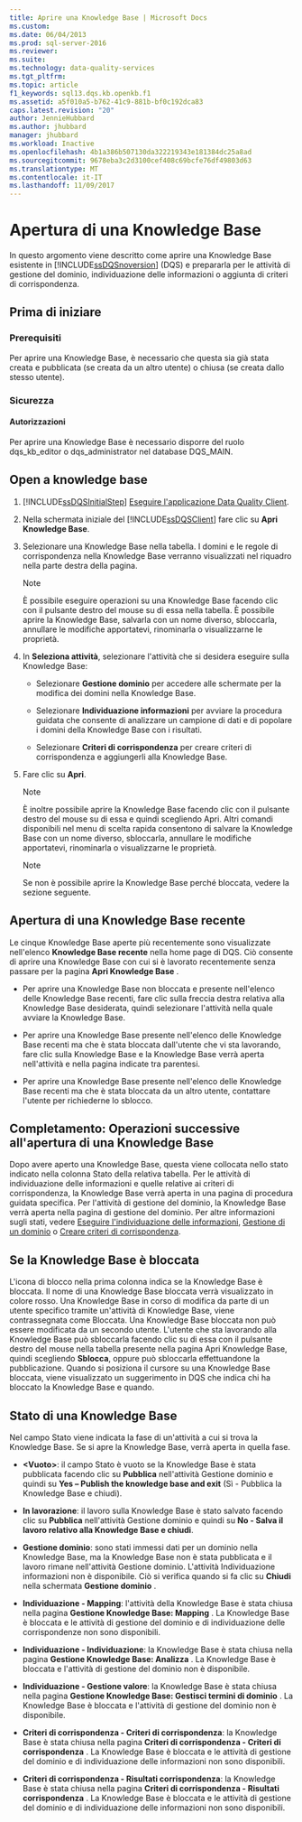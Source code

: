 ```yaml
---
title: Aprire una Knowledge Base | Microsoft Docs
ms.custom: 
ms.date: 06/04/2013
ms.prod: sql-server-2016
ms.reviewer: 
ms.suite: 
ms.technology: data-quality-services
ms.tgt_pltfrm: 
ms.topic: article
f1_keywords: sql13.dqs.kb.openkb.f1
ms.assetid: a5f010a5-b762-41c9-881b-bf0c192dca83
caps.latest.revision: "20"
author: JennieHubbard
ms.author: jhubbard
manager: jhubbard
ms.workload: Inactive
ms.openlocfilehash: 4b1a386b507130da322219343e181384dc25a8ad
ms.sourcegitcommit: 9678eba3c2d3100cef408c69bcfe76df49803d63
ms.translationtype: MT
ms.contentlocale: it-IT
ms.lasthandoff: 11/09/2017
---
```

# <a name="open-a-knowledge-base"></a>Apertura di una Knowledge Base
  In questo argomento viene descritto come aprire una Knowledge Base esistente in [!INCLUDE[ssDQSnoversion](../includes/ssdqsnoversion-md.md)] (DQS) e prepararla per le attività di gestione del dominio, individuazione delle informazioni o aggiunta di criteri di corrispondenza.  
  
##  <a name="BeforeYouBegin"></a> Prima di iniziare  
  
###  <a name="Prerequisites"></a> Prerequisiti  
 Per aprire una Knowledge Base, è necessario che questa sia già stata creata e pubblicata (se creata da un altro utente) o chiusa (se creata dallo stesso utente).  
  
###  <a name="Security"></a> Sicurezza  
  
####  <a name="Permissions"></a> Autorizzazioni  
 Per aprire una Knowledge Base è necessario disporre del ruolo dqs_kb_editor o dqs_administrator nel database DQS_MAIN.  
  
##  <a name="Open"></a> Open a knowledge base  
  
1.  [!INCLUDE[ssDQSInitialStep](../includes/ssdqsinitialstep-md.md)] [Eseguire l'applicazione Data Quality Client](../data-quality-services/run-the-data-quality-client-application.md).  
  
2.  Nella schermata iniziale del [!INCLUDE[ssDQSClient](../includes/ssdqsclient-md.md)] fare clic su **Apri Knowledge Base**.  
  
3.  Selezionare una Knowledge Base nella tabella. I domini e le regole di corrispondenza nella Knowledge Base verranno visualizzati nel riquadro nella parte destra della pagina.  
  
    > [!NOTE]  
    >  È possibile eseguire operazioni su una Knowledge Base facendo clic con il pulsante destro del mouse su di essa nella tabella. È possibile aprire la Knowledge Base, salvarla con un nome diverso, sbloccarla, annullare le modifiche apportatevi, rinominarla o visualizzarne le proprietà.  
  
4.  In **Seleziona attività**, selezionare l'attività che si desidera eseguire sulla Knowledge Base:  
  
    -   Selezionare **Gestione dominio** per accedere alle schermate per la modifica dei domini nella Knowledge Base.  
  
    -   Selezionare **Individuazione informazioni** per avviare la procedura guidata che consente di analizzare un campione di dati e di popolare i domini della Knowledge Base con i risultati.  
  
    -   Selezionare **Criteri di corrispondenza** per creare criteri di corrispondenza e aggiungerli alla Knowledge Base.  
  
5.  Fare clic su **Apri**.  
  
    > [!NOTE]  
    >  È inoltre possibile aprire la Knowledge Base facendo clic con il pulsante destro del mouse su di essa e quindi scegliendo Apri. Altri comandi disponibili nel menu di scelta rapida consentono di salvare la Knowledge Base con un nome diverso, sbloccarla, annullare le modifiche apportatevi, rinominarla o visualizzarne le proprietà.  
  
    > [!NOTE]  
    >  Se non è possibile aprire la Knowledge Base perché bloccata, vedere la sezione seguente.  
  
## <a name="open-a-recent-knowledge-base"></a>Apertura di una Knowledge Base recente  
 Le cinque Knowledge Base aperte più recentemente sono visualizzate nell'elenco **Knowledge Base recente** nella home page di DQS. Ciò consente di aprire una Knowledge Base con cui si è lavorato recentemente senza passare per la pagina **Apri Knowledge Base** .  
  
-   Per aprire una Knowledge Base non bloccata e presente nell'elenco delle Knowledge Base recenti, fare clic sulla freccia destra relativa alla Knowledge Base desiderata, quindi selezionare l'attività nella quale avviare la Knowledge Base.  
  
-   Per aprire una Knowledge Base presente nell'elenco delle Knowledge Base recenti ma che è stata bloccata dall'utente che vi sta lavorando, fare clic sulla Knowledge Base e la Knowledge Base verrà aperta nell'attività e nella pagina indicate tra parentesi.  
  
-   Per aprire una Knowledge Base presente nell'elenco delle Knowledge Base recenti ma che è stata bloccata da un altro utente, contattare l'utente per richiederne lo sblocco.  
  
##  <a name="FollowUp"></a> Completamento: Operazioni successive all'apertura di una Knowledge Base  
 Dopo avere aperto una Knowledge Base, questa viene collocata nello stato indicato nella colonna Stato della relativa tabella. Per le attività di individuazione delle informazioni e quelle relative ai criteri di corrispondenza, la Knowledge Base verrà aperta in una pagina di procedura guidata specifica. Per l'attività di gestione del dominio, la Knowledge Base verrà aperta nella pagina di gestione del dominio. Per altre informazioni sugli stati, vedere [Eseguire l'individuazione delle informazioni](../data-quality-services/perform-knowledge-discovery.md), [Gestione di un dominio](../data-quality-services/managing-a-domain.md) o [Creare criteri di corrispondenza](../data-quality-services/create-a-matching-policy.md).  
  
##  <a name="Locked"></a> Se la Knowledge Base è bloccata  
 L'icona di blocco nella prima colonna indica se la Knowledge Base è bloccata. Il nome di una Knowledge Base bloccata verrà visualizzato in colore rosso. Una Knowledge Base in corso di modifica da parte di un utente specifico tramite un'attività di Knowledge Base, viene contrassegnata come Bloccata. Una Knowledge Base bloccata non può essere modificata da un secondo utente. L'utente che sta lavorando alla Knowledge Base può sbloccarla facendo clic su di essa con il pulsante destro del mouse nella tabella presente nella pagina Apri Knowledge Base, quindi scegliendo **Sblocca**, oppure può sbloccarla effettuandone la pubblicazione. Quando si posiziona il cursore su una Knowledge Base bloccata, viene visualizzato un suggerimento in DQS che indica chi ha bloccato la Knowledge Base e quando.  
  
##  <a name="State"></a> Stato di una Knowledge Base  
 Nel campo Stato viene indicata la fase di un'attività a cui si trova la Knowledge Base. Se si apre la Knowledge Base, verrà aperta in quella fase.  
  
-   **\<Vuoto>**: il campo Stato è vuoto se la Knowledge Base è stata pubblicata facendo clic su **Pubblica** nell'attività Gestione dominio e quindi su **Yes – Publish the knowledge base and exit** (Sì - Pubblica la Knowledge Base e chiudi).  
  
-   **In lavorazione**: il lavoro sulla Knowledge Base è stato salvato facendo clic su **Pubblica** nell'attività Gestione dominio e quindi su **No - Salva il lavoro relativo alla Knowledge Base e chiudi**.  
  
-   **Gestione dominio**: sono stati immessi dati per un dominio nella Knowledge Base, ma la Knowledge Base non è stata pubblicata e il lavoro rimane nell'attività Gestione dominio. L'attività Individuazione informazioni non è disponibile. Ciò si verifica quando si fa clic su **Chiudi** nella schermata **Gestione dominio** .  
  
-   **Individuazione - Mapping**: l'attività della Knowledge Base è stata chiusa nella pagina **Gestione Knowledge Base: Mapping** . La Knowledge Base è bloccata e le attività di gestione del dominio e di individuazione delle corrispondenze non sono disponibili.  
  
-   **Individuazione - Individuazione**: la Knowledge Base è stata chiusa nella pagina **Gestione Knowledge Base: Analizza** . La Knowledge Base è bloccata e l'attività di gestione del dominio non è disponibile.  
  
-   **Individuazione - Gestione valore**: la Knowledge Base è stata chiusa nella pagina **Gestione Knowledge Base: Gestisci termini di dominio** . La Knowledge Base è bloccata e l'attività di gestione del dominio non è disponibile.  
  
-   **Criteri di corrispondenza - Criteri di corrispondenza**: la Knowledge Base è stata chiusa nella pagina **Criteri di corrispondenza - Criteri di corrispondenza** . La Knowledge Base è bloccata e le attività di gestione del dominio e di individuazione delle informazioni non sono disponibili.  
  
-   **Criteri di corrispondenza - Risultati corrispondenza**: la Knowledge Base è stata chiusa nella pagina **Criteri di corrispondenza - Risultati corrispondenza** . La Knowledge Base è bloccata e le attività di gestione del dominio e di individuazione delle informazioni non sono disponibili.  
  
  
